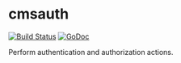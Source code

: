 # cmsauth

[![Build Status](https://travis-ci.org/vkuznet/cmsauth.svg?branch=master)](https://travis-ci.org/vkuznet/cmsauth)
[![GoDoc](https://godoc.org/github.com/vkuznet/cmsauth?status.svg)](https://godoc.org/github.com/vkuznet/cmsauth)

Perform authentication and authorization actions.
